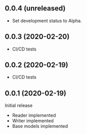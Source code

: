 0.0.4 (unreleased)
------------------

- Set development status to Alpha.


0.0.3 (2020-02-20)
------------------

- CI/CD tests

0.0.2 (2020-02-19)
------------------

- CI/CD tests

0.0.1 (2020-02-19)
------------------

Initial release

- Reader implemented
- Writer implemented
- Base models implemented
